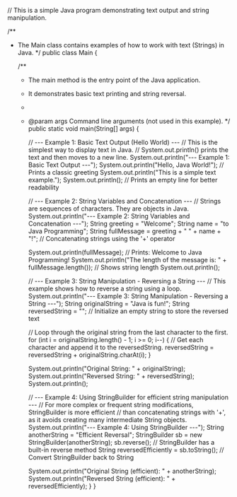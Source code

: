 // This is a simple Java program demonstrating text output and string manipulation.

/**
 * The Main class contains examples of how to work with text (Strings) in Java.
 */
public class Main {

    /**
     * The main method is the entry point of the Java application.
     * It demonstrates basic text printing and string reversal.
     *
     * @param args Command line arguments (not used in this example).
     */
    public static void main(String[] args) {

        // --- Example 1: Basic Text Output (Hello World) ---
        // This is the simplest way to display text in Java.
        // System.out.println() prints the text and then moves to a new line.
        System.out.println("--- Example 1: Basic Text Output ---");
        System.out.println("Hello, Java World!"); // Prints a classic greeting
        System.out.println("This is a simple text example.");
        System.out.println(); // Prints an empty line for better readability

        // --- Example 2: String Variables and Concatenation ---
        // Strings are sequences of characters. They are objects in Java.
        System.out.println("--- Example 2: String Variables and Concatenation ---");
        String greeting = "Welcome";
        String name = "to Java Programming";
        String fullMessage = greeting + " " + name + "!"; // Concatenating strings using the '+' operator

        System.out.println(fullMessage); // Prints: Welcome to Java Programming!
        System.out.println("The length of the message is: " + fullMessage.length()); // Shows string length
        System.out.println();

        // --- Example 3: String Manipulation - Reversing a String ---
        // This example shows how to reverse a string using a loop.
        System.out.println("--- Example 3: String Manipulation - Reversing a String ---");
        String originalString = "Java is fun!";
        String reversedString = ""; // Initialize an empty string to store the reversed text

        // Loop through the original string from the last character to the first.
        for (int i = originalString.length() - 1; i >= 0; i--) {
            // Get each character and append it to the reversedString.
            reversedString = reversedString + originalString.charAt(i);
        }

        System.out.println("Original String: " + originalString);
        System.out.println("Reversed String: " + reversedString);
        System.out.println();

        // --- Example 4: Using StringBuilder for efficient string manipulation ---
        // For more complex or frequent string modifications, StringBuilder is more efficient
        // than concatenating strings with '+', as it avoids creating many intermediate String objects.
        System.out.println("--- Example 4: Using StringBuilder ---");
        String anotherString = "Efficient Reversal";
        StringBuilder sb = new StringBuilder(anotherString);
        sb.reverse(); // StringBuilder has a built-in reverse method
        String reversedEfficiently = sb.toString(); // Convert StringBuilder back to String

        System.out.println("Original String (efficient): " + anotherString);
        System.out.println("Reversed String (efficient): " + reversedEfficiently);
    }
}
